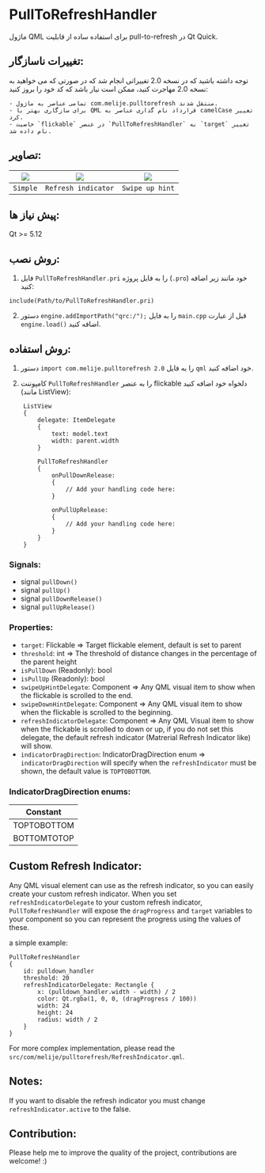 # PullToRefreshHandler
ماژول QML برای استفاده ساده از قابلیت pull-to-refresh در Qt Quick.

## تغییرات ناسازگار:
توجه داشته باشید که در نسخه 2.0 تغییراتی انجام شد که در صورتی که می خواهید به نسخه 2.0 مهاجرت کنید، ممکن است نیار باشد که کد خود را بروز کنید:

```
- تمامی عناصر به ماژول com.melije.pulltorefresh منتقل شدند.
- برای سازگاری بهتر با QML قرارداد نام گذاری عناصر به camelCase تغییر کرد.
- خاصیت `flickable` در عنصر `PullToRefreshHandler` به `target` تغییر نام داده شد.
```

## تصاویر:

| ![](static/example_480.gif) |  ![](static/refresh_indicator.gif)   | ![](static/swip_up_hint.gif) |
| :-------------------------: | :----------------------------------: | :--------------------------: |
|          `Simple`           |         `Refresh indicator`          |         `Swipe up hint`      |

## پیش نیاز ها:
Qt >= 5.12

## روش نصب:
1. فایل `PullToRefreshHandler.pri` را به فایل پروژه (`.pro`) خود مانند زیر اضافه کنید:
```
include(Path/to/PullToRefreshHandler.pri)
```
2. دستور `engine.addImportPath("qrc:/");` را به فایل `main.cpp` قبل از عبارت `engine.load()` اضافه کنید.

## روش استفاده:
1. دستور `import com.melije.pulltorefresh 2.0` را به فایل `qml` خود اضافه کنید.

2. کامپوننت `PullToRefreshHandler` را به عنصر flickable دلخواه خود اضافه کنید (مانند ListView):

```
    ListView
    {
        delegate: ItemDelegate
        {
            text: model.text
            width: parent.width
        }

        PullToRefreshHandler
        {
            onPullDownRelease:
            {
                // Add your handling code here:
            }

            onPullUpRelease:
            {
                // Add your handling code here:
            }
        }
    }
```

### Signals:
+ signal `pullDown()`
+ signal `pullUp()`
+ signal `pullDownRelease()`
+ signal `pullUpRelease()`

### Properties:
+ `target`: Flickable => Target flickable element, default is set to parent
+ `threshold`: int => The threshold of distance changes in the percentage of the parent height
+ `isPullDown` (Readonly): bool
+ `isPullUp` (Readonly): bool
+ `swipeUpHintDelegate`: Component => Any QML visual item to show when the flickable is scrolled to the end.
+ `swipeDownHintDelegate`: Component => Any QML visual item to show when the flickable is scrolled to the beginning.
+ `refreshIndicatorDelegate`: Component => Any QML Visual item to show when the flickable is scrolled to down or up, if you do not set this delegate, the default refresh indicator (Matrerial Refresh Indicator like) will show.
+ `indicatorDragDirection`: IndicatorDragDirection enum => `indicatorDragDirection` will specify when the `refreshIndicator` must be shown, the default value is `TOPTOBOTTOM`.

### IndicatorDragDirection enums:
|    Constant    |
| :------------: |
|  TOPTOBOTTOM   |
|  BOTTOMTOTOP   |

## Custom Refresh Indicator:
Any QML visual element can use as the refresh indicator, so you can easily create your custom refresh indicator.
When you set `refreshIndicatorDelegate` to your custom refresh indicator, `PullToRefreshHandler` will expose the `dragProgress` and `target` variables to your component so you can represent the progress using the values of these.

a simple example:
```
PullToRefreshHandler
{
    id: pulldown_handler
    threshold: 20
    refreshIndicatorDelegate: Rectangle {
        x: (pulldown_handler.width - width) / 2
        color: Qt.rgba(1, 0, 0, (dragProgress / 100))
        width: 24
        height: 24
        radius: width / 2
    }
}
```
For more complex implementation, please read the `src/com/melije/pulltorefresh/RefreshIndicator.qml`.

## Notes:
If you want to disable the refresh indicator you must change `refreshIndicator.active` to the false.

## Contribution:
Please help me to improve the quality of the project, contributions are welcome! :)
